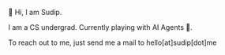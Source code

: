 👋 Hi,  I am Sudip.

I am a CS undergrad. 
Currently playing with AI Agents 👾.

To reach out to me, just send me a mail to hello[at]sudip[dot]me
